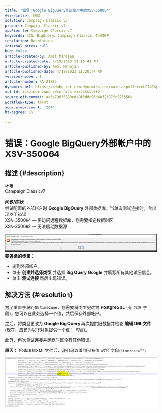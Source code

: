 ```yaml
---
title: '错误：Google BigQuery外部帐户中的XSV-350064'
description: 描述
solution: Campaign Classic v7
product: Campaign Classic v7
applies-to: Campaign Classic v7
keywords: KCS、BigQuery、Campaign Classic、外部帐户
resolution: Resolution
internal-notes: null
bug: false
article-created-by: Amol Mahajan
article-created-date: 4/19/2023 11:16:41 AM
article-published-by: Amol Mahajan
article-published-date: 4/19/2023 11:20:47 AM
version-number: 2
article-number: KA-21895
dynamics-url: https://adobe-ent.crm.dynamics.com/main.aspx?forceUCI=1&pagetype=entityrecord&etn=knowledgearticle&id=37f452a2-a3de-ed11-a7c7-6045bd0065b6
exl-id: 41e7169c-7a80-4de6-8c75-e4e5555533f2
source-git-commit: aa6a79635380eda913ddd95da0f2b97fc975356e
workflow-type: tm+mt
source-wordcount: '204'
ht-degree: 1%

---
```


# 错误：Google BigQuery外部帐户中的XSV-350064

## 描述 {#description}

<b>环境</b><br>Campaign Classicv7<br> <br><b>问题/症状</b><br>尝试配置的外部帐户时 <b>Google BigQuery</b> 外部数据库，当单击测试连接时，会出现以下错误：
 <br>XSV-350064 — 要访问远程数据库，您需要指定数据时区<br>XSV-350062 — 无法启动数据源<br> <br>![](assets/___4cf452a2-a3de-ed11-a7c7-6045bd0065b6___.png)<br>
<b>要遵循的步骤：</b>

- 转到外部帐户。
- 单击 <b>创建并选择类型</b> 并选择 <b>Big Query Google</b> 并填写所有其他详细信息。
- 单击 <b>测试连接</b> 然后出现错误。



## 解决方法 {#resolution}


为了重置字段的值 `timezone`，您需要将类型更改为 <b>PostgreSQL</b> (有 *时区* 字段)，您可以在此处选择一个值，然后保存外部帐户。

之后，将类型更改为 <b>Google Big Query </b>再次提供旧数据并检查 <b>编辑XML文件</b> (现在，应该为以下对象提供一个值： *时区*)。

此外，再次测试连接并确保时区没有其他错误。


<b>原因：</b>
检查编辑XML文件后，我们可以看到没有值 *时区* 字段(`timezone=""`)



![](assets/c4243b67-d0dd-ed11-a7c7-6045bd006c82.png)
